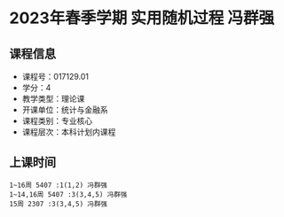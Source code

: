 # 2023年春季学期 实用随机过程 冯群强






## 课程信息

- 课程号：017129.01
- 学分：4
- 教学类型：理论课
- 开课单位：统计与金融系
- 课程类别：专业核心
- 课程层次：本科计划内课程

## 上课时间

```
1~16周 5407 :1(1,2) 冯群强
1~14,16周 5407 :3(3,4,5) 冯群强
15周 2307 :3(3,4,5) 冯群强
```

